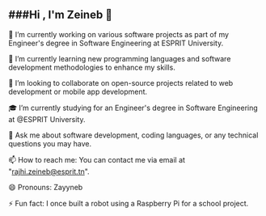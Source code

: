###Hi , I'm Zeineb 👋
 --------------------------------------------------------------------------------------------------------------------------------------------------------------------------------------------


🔭 I’m currently working on various software projects as part of my Engineer's degree in Software Engineering at ESPRIT University.

🌱 I’m currently learning new programming languages and software development methodologies to enhance my skills.

👯 I’m looking to collaborate on open-source projects related to web development or mobile app development.

🎓 I’m currently studying for an Engineer's degree in Software Engineering at @ESPRIT University.

💬 Ask me about software development, coding languages, or any technical questions you may have.

📫 How to reach me: You can contact me via email at "rajhi.zeineb@esprit.tn".

😄 Pronouns: Zayyneb

⚡ Fun fact: I once built a robot using a Raspberry Pi for a school project.

